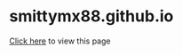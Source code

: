 # smittymx88.github.io
<p><a href="https://smittymx88.github.io/main/index.html">Click here</a> to view this page</p>
